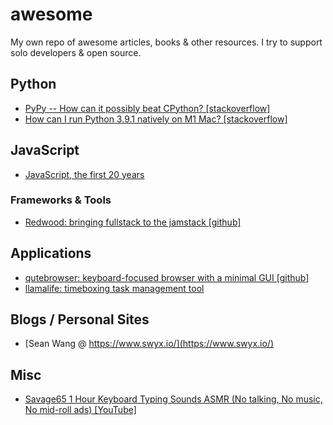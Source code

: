# awesome
My own repo of awesome articles, books &amp; other resources. I try to support solo developers & open source.

## Python

- [PyPy -- How can it possibly beat CPython? [stackoverflow]](https://stackoverflow.com/questions/2591879/pypy-how-can-it-possibly-beat-cpython)
- [How can I run Python 3.9.1 natively on M1 Mac? [stackoverflow]](https://stackoverflow.com/questions/65559632/how-can-i-run-python-3-9-1-natively-on-m1-mac)

## JavaScript

- [JavaScript, the first 20 years](https://zenodo.org/record/3707008#.YUkCuaBUtpQ)

### Frameworks & Tools

- [Redwood: bringing fullstack to the jamstack [github]](https://github.com/redwoodjs/redwood)

## Applications

- [qutebrowser: keyboard-focused browser with a minimal GUI [github]](https://github.com/qutebrowser/qutebrowser)
- [llamalife: timeboxing task management tool](https://llamalife.co/)

## Blogs / Personal Sites
- [Sean Wang @ https://www.swyx.io/](https://www.swyx.io/)

## Misc

- [Savage65 1 Hour Keyboard Typing Sounds ASMR (No talking, No music, No mid-roll ads) [YouTube]](https://www.youtube.com/watch?v=qWiMYQcuWrw)
